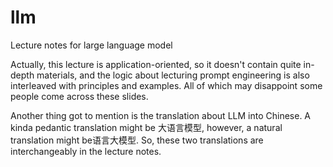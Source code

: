# llm
Lecture notes for large language model

Actually, this lecture is application-oriented, so it doesn't contain quite in-depth materials, and the logic about lecturing prompt engineering is also interleaved with principles and examples. All of which may disappoint some people come across these slides.

Another thing got to mention is the translation about LLM into Chinese. A kinda pedantic translation might be 大语言模型, however, a natural translation might be语言大模型. So, these two translations are interchangeably in the lecture notes.

 
